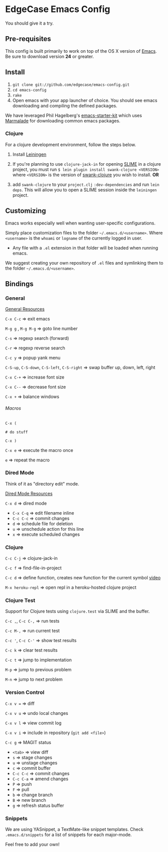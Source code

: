 # EdgeCase Emacs Config

You should give it a try.

## Pre-requisites

This config is built primarily to work on top of the OS X version of [Emacs](http://emacsforosx.com/). Be sure to download version **24** or greater.

## Install

1. `git clone git://github.com/edgecase/emacs-config.git`
2. `cd emacs-config`
3. `rake`
4. Open emacs with your app launcher of choice. You should see emacs
downloading and compiling the defined packages.

We have leveraged Phil Hagelberg's
[emacs-starter-kit](https://github.com/technomancy/emacs-starter-kit)
which uses [Marmalade](http://marmalade-repo.org/) for downloading
common emacs packages.

### Clojure

For a clojure development environment, follow the steps below.

1. Install [Leiningen](https://github.com/technomancy/leiningen)

2. If you're planning to use `clojure-jack-in` for opening
[SLIME](http://common-lisp.net/project/slime/) in a clojure project,
you must run `$ lein plugin install
swank-clojure <VERSION>` where `<VERSION>` is the version of
[swank-clojure](https://github.com/technomancy/swank-clojure) you wish
to install. **OR**
3. add `swank-clojure` to your `project.clj` `:dev-dependencies` and
run `lein deps`. This will allow you to open a SLIME session inside
the `leiningen` project.

## Customizing

Emacs works especially well when wanting user-specific configurations.

Simply place customization files to the folder `~/.emacs.d/<username>`. Where `<username>` is the `whoami` or `logname` of the currently logged in user.

* Any file with a `.el` extension in that folder will be loaded when running emacs.

We suggest creating your own repository of `.el` files and symlinking
them to the folder `~/.emacs.d/<username>`.

## Bindings

### General

[General Resources](http://www.gnu.org/software/emacs/manual/html_node/emacs/index.html)

`C-x C-c` => exit emacs

`M-g g` , `M-g M-g` => goto line number

`C-s` => regexp search (forward)

`C-r` => regexp reverse search

`C-c y` => popup yank menu

`C-S-up`, `C-S-down`, `C-S-left`, `C-S-right`  => swap buffer up,
down, left, right

`C-x C-+` => increase font size

`C-x C--` => decrease font size

`C-x +` => balance windows

###### Macros

`C-x (`

`# do stuff`

`C-x )`

`C-x e` => execute the macro once

`e` => repeat the macro

### Dired Mode

Think of it as "directory edit" mode.

[Dired Mode Resources](http://www.gnu.org/software/emacs/manual/html_node/emacs/Dired.html)

`C-x d` => dired mode

* `C-x C-q` => edit filename inline
* `C-c C-c` => commit changes
* `d` => schedule file for deletion
* `u` => unschedule action for this line
* `x` => execute scheduled changes

### Clojure

`C-c C-j` => clojure-jack-in

`C-c f` => find-file-in-project

`C-c d` => define function, creates new function for the current
symbol [video](http://www.youtube.com/watch?v=D2s_d9gvNVI)

`M-x heroku-repl` => open repl in a heroku-hosted clojure project

### Clojure Test

Support for Clojure tests using `clojure.test` via SLIME and the
buffer.

`C-c ,`, `C-c C-,` => run tests

`C-c M-,` => run current test

`C-c '`, `C-c C-'` => show test results

`C-c k` => clear test results

`C-c t` => jump to implementation

`M-p` => jump to previous problem

`M-n` => jump to next problem

### Version Control

`C-x v =` => diff

`C-x v u` => undo local changes

`C-x v l` => view commit log

`C-x v i` => include in repository (`git add <file>`)

`C-c g` => MAGIT status

* `<tab>` => view diff
* `s` => stage changes
* `u` => unstage changes
* `c` => commit buffer
* `C-c C-c` => commit changes
* `C-c C-a` => amend changes
* `P` => push
* `F` => pull
* `b` => change branch
* `B` => new branch
* `g` => refresh status buffer

### Snippets ###

We are using YASnippet, a TextMate-like snippet templates. Check
`.emacs.d/snippets` for a list of snippets for each major-mode.

Feel free to add your own!
